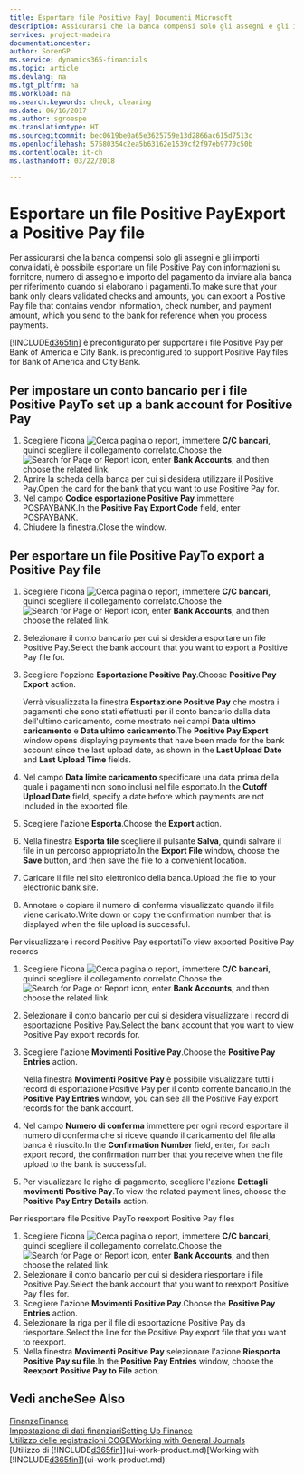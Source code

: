 ```yaml
---
title: Esportare file Positive Pay| Documenti Microsoft
description: Assicurarsi che la banca compensi solo gli assegni e gli importi convalidati tramite l'esportazione di file Positive Pay che contengano informazioni sul fornitore e pagamento.
services: project-madeira
documentationcenter: 
author: SorenGP
ms.service: dynamics365-financials
ms.topic: article
ms.devlang: na
ms.tgt_pltfrm: na
ms.workload: na
ms.search.keywords: check, clearing
ms.date: 06/16/2017
ms.author: sgroespe
ms.translationtype: HT
ms.sourcegitcommit: bec0619be0a65e3625759e13d2866ac615d7513c
ms.openlocfilehash: 57580354c2ea5b63162e1539cf2f97eb9770c50b
ms.contentlocale: it-ch
ms.lasthandoff: 03/22/2018

---
```

# <a name="export-a-positive-pay-file"></a><span data-ttu-id="ccce0-103">Esportare un file Positive Pay</span><span class="sxs-lookup"><span data-stu-id="ccce0-103">Export a Positive Pay file</span></span>
<span data-ttu-id="ccce0-104">Per assicurarsi che la banca compensi solo gli assegni e gli importi convalidati, è possibile esportare un file Positive Pay con informazioni su fornitore, numero di assegno e importo del pagamento da inviare alla banca per riferimento quando si elaborano i pagamenti.</span><span class="sxs-lookup"><span data-stu-id="ccce0-104">To make sure that your bank only clears validated checks and amounts, you can export a Positive Pay file that contains vendor information, check number, and payment amount, which you send to the bank for reference when you process payments.</span></span>

[!INCLUDE[d365fin](includes/d365fin_md.md)]<span data-ttu-id="ccce0-105"> è preconfigurato per supportare i file Positive Pay per Bank of America e City Bank.</span><span class="sxs-lookup"><span data-stu-id="ccce0-105"> is preconfigured to support Positive Pay files for Bank of America and City Bank.</span></span>

## <a name="to-set-up-a-bank-account-for-positive-pay"></a><span data-ttu-id="ccce0-106">Per impostare un conto bancario per i file Positive Pay</span><span class="sxs-lookup"><span data-stu-id="ccce0-106">To set up a bank account for Positive Pay</span></span>
1. <span data-ttu-id="ccce0-107">Scegliere l'icona ![Cerca pagina o report](media/ui-search/search_small.png "icona Cerca pagina o report"), immettere **C/C bancari**, quindi scegliere il collegamento correlato.</span><span class="sxs-lookup"><span data-stu-id="ccce0-107">Choose the ![Search for Page or Report](media/ui-search/search_small.png "Search for Page or Report icon") icon, enter **Bank Accounts**, and then choose the related link.</span></span>
2. <span data-ttu-id="ccce0-108">Aprire la scheda della banca per cui si desidera utilizzare il Positive Pay.</span><span class="sxs-lookup"><span data-stu-id="ccce0-108">Open the card for the bank that you want to use Positive Pay for.</span></span>
3. <span data-ttu-id="ccce0-109">Nel campo **Codice esportazione Positive Pay** immettere POSPAYBANK.</span><span class="sxs-lookup"><span data-stu-id="ccce0-109">In the **Positive Pay Export Code** field, enter POSPAYBANK.</span></span>
4. <span data-ttu-id="ccce0-110">Chiudere la finestra.</span><span class="sxs-lookup"><span data-stu-id="ccce0-110">Close the window.</span></span>

## <a name="to-export-a-positive-pay-file"></a><span data-ttu-id="ccce0-111">Per esportare un file Positive Pay</span><span class="sxs-lookup"><span data-stu-id="ccce0-111">To export a Positive Pay file</span></span>
1. <span data-ttu-id="ccce0-112">Scegliere l'icona ![Cerca pagina o report](media/ui-search/search_small.png "icona Cerca pagina o report"), immettere **C/C bancari**, quindi scegliere il collegamento correlato.</span><span class="sxs-lookup"><span data-stu-id="ccce0-112">Choose the ![Search for Page or Report](media/ui-search/search_small.png "Search for Page or Report icon") icon, enter **Bank Accounts**, and then choose the related link.</span></span>
2. <span data-ttu-id="ccce0-113">Selezionare il conto bancario per cui si desidera esportare un file Positive Pay.</span><span class="sxs-lookup"><span data-stu-id="ccce0-113">Select the bank account that you want to export a Positive Pay file for.</span></span>
3. <span data-ttu-id="ccce0-114">Scegliere l'opzione **Esportazione Positive Pay**.</span><span class="sxs-lookup"><span data-stu-id="ccce0-114">Choose **Positive Pay Export** action.</span></span>

    <span data-ttu-id="ccce0-115">Verrà visualizzata la finestra **Esportazione Positive Pay** che mostra i pagamenti che sono stati effettuati per il conto bancario dalla data dell'ultimo caricamento, come mostrato nei campi **Data ultimo caricamento** e **Data ultimo caricamento**.</span><span class="sxs-lookup"><span data-stu-id="ccce0-115">The **Positive Pay Export** window opens displaying payments that have been made for the bank account since the last upload date, as shown in the **Last Upload Date** and **Last Upload Time** fields.</span></span>
4. <span data-ttu-id="ccce0-116">Nel campo **Data limite caricamento** specificare una data prima della quale i pagamenti non sono inclusi nel file esportato.</span><span class="sxs-lookup"><span data-stu-id="ccce0-116">In the **Cutoff Upload Date** field, specify a date before which payments are not included in the exported file.</span></span>
5. <span data-ttu-id="ccce0-117">Scegliere l'azione **Esporta**.</span><span class="sxs-lookup"><span data-stu-id="ccce0-117">Choose the **Export** action.</span></span>
6. <span data-ttu-id="ccce0-118">Nella finestra **Esporta file** scegliere il pulsante **Salva**, quindi salvare il file in un percorso appropriato.</span><span class="sxs-lookup"><span data-stu-id="ccce0-118">In the **Export File** window, choose the **Save** button, and then save the file to a convenient location.</span></span>
7. <span data-ttu-id="ccce0-119">Caricare il file nel sito elettronico della banca.</span><span class="sxs-lookup"><span data-stu-id="ccce0-119">Upload the file to your electronic bank site.</span></span>
8. <span data-ttu-id="ccce0-120">Annotare o copiare il numero di conferma visualizzato quando il file viene caricato.</span><span class="sxs-lookup"><span data-stu-id="ccce0-120">Write down or copy the confirmation number that is displayed when the file upload is successful.</span></span>

<span data-ttu-id="ccce0-121">Per visualizzare i record Positive Pay esportati</span><span class="sxs-lookup"><span data-stu-id="ccce0-121">To view exported Positive Pay records</span></span>

1. <span data-ttu-id="ccce0-122">Scegliere l'icona ![Cerca pagina o report](media/ui-search/search_small.png "icona Cerca pagina o report"), immettere **C/C bancari**, quindi scegliere il collegamento correlato.</span><span class="sxs-lookup"><span data-stu-id="ccce0-122">Choose the ![Search for Page or Report](media/ui-search/search_small.png "Search for Page or Report icon") icon, enter **Bank Accounts**, and then choose the related link.</span></span>
2. <span data-ttu-id="ccce0-123">Selezionare il conto bancario per cui si desidera visualizzare i record di esportazione Positive Pay.</span><span class="sxs-lookup"><span data-stu-id="ccce0-123">Select the bank account that you want to view Positive Pay export records for.</span></span>
3. <span data-ttu-id="ccce0-124">Scegliere l'azione **Movimenti Positive Pay**.</span><span class="sxs-lookup"><span data-stu-id="ccce0-124">Choose the **Positive Pay Entries** action.</span></span>

    <span data-ttu-id="ccce0-125">Nella finestra **Movimenti Positive Pay** è possibile visualizzare tutti i record di esportazione Positive Pay per il conto corrente bancario.</span><span class="sxs-lookup"><span data-stu-id="ccce0-125">In the **Positive Pay Entries** window, you can see all the Positive Pay export records for the bank account.</span></span>
4. <span data-ttu-id="ccce0-126">Nel campo **Numero di conferma** immettere per ogni record esportare il numero di conferma che si riceve quando il caricamento del file alla banca è riuscito.</span><span class="sxs-lookup"><span data-stu-id="ccce0-126">In the **Confirmation Number** field, enter, for each export record, the confirmation number that you receive when the file upload to the bank is successful.</span></span>
5. <span data-ttu-id="ccce0-127">Per visualizzare le righe di pagamento, scegliere l'azione **Dettagli movimenti Positive Pay**.</span><span class="sxs-lookup"><span data-stu-id="ccce0-127">To view the related payment lines, choose the **Positive Pay Entry Details** action.</span></span>

<span data-ttu-id="ccce0-128">Per riesportare file Positive Pay</span><span class="sxs-lookup"><span data-stu-id="ccce0-128">To reexport Positive Pay files</span></span>

1. <span data-ttu-id="ccce0-129">Scegliere l'icona ![Cerca pagina o report](media/ui-search/search_small.png "icona Cerca pagina o report"), immettere **C/C bancari**, quindi scegliere il collegamento correlato.</span><span class="sxs-lookup"><span data-stu-id="ccce0-129">Choose the ![Search for Page or Report](media/ui-search/search_small.png "Search for Page or Report icon") icon, enter **Bank Accounts**, and then choose the related link.</span></span>
2. <span data-ttu-id="ccce0-130">Selezionare il conto bancario per cui si desidera riesportare i file Positive Pay.</span><span class="sxs-lookup"><span data-stu-id="ccce0-130">Select the bank account that you want to reexport Positive Pay files for.</span></span>
3. <span data-ttu-id="ccce0-131">Scegliere l'azione **Movimenti Positive Pay**.</span><span class="sxs-lookup"><span data-stu-id="ccce0-131">Choose the **Positive Pay Entries** action.</span></span>
4. <span data-ttu-id="ccce0-132">Selezionare la riga per il file di esportazione Positive Pay da riesportare.</span><span class="sxs-lookup"><span data-stu-id="ccce0-132">Select the line for the Positive Pay export file that you want to reexport.</span></span>
5. <span data-ttu-id="ccce0-133">Nella finestra **Movimenti Positive Pay** selezionare l'azione **Riesporta Positive Pay su file**.</span><span class="sxs-lookup"><span data-stu-id="ccce0-133">In the **Positive Pay Entries** window, choose the **Reexport Positive Pay to File** action.</span></span>

## <a name="see-also"></a><span data-ttu-id="ccce0-134">Vedi anche</span><span class="sxs-lookup"><span data-stu-id="ccce0-134">See Also</span></span>
[<span data-ttu-id="ccce0-135">Finanze</span><span class="sxs-lookup"><span data-stu-id="ccce0-135">Finance</span></span>](finance.md)  
[<span data-ttu-id="ccce0-136">Impostazione di dati finanziari</span><span class="sxs-lookup"><span data-stu-id="ccce0-136">Setting Up Finance</span></span>](finance-setup-finance.md)  
[<span data-ttu-id="ccce0-137">Utilizzo delle registrazioni COGE</span><span class="sxs-lookup"><span data-stu-id="ccce0-137">Working with General Journals</span></span>](ui-work-general-journals.md)  
<span data-ttu-id="ccce0-138">[Utilizzo di [!INCLUDE[d365fin](includes/d365fin_md.md)]](ui-work-product.md)</span><span class="sxs-lookup"><span data-stu-id="ccce0-138">[Working with [!INCLUDE[d365fin](includes/d365fin_md.md)]](ui-work-product.md)</span></span>

